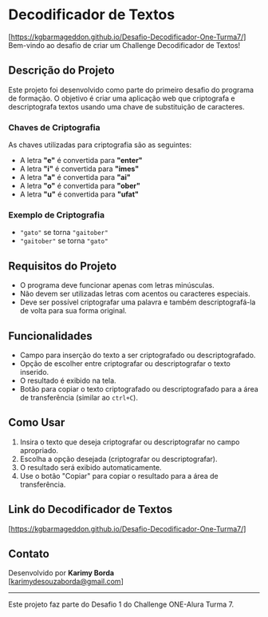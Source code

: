 # Decodificador de Textos
[https://kgbarmageddon.github.io/Desafio-Decodificador-One-Turma7/]
Bem-vindo ao desafio de criar um Challenge Decodificador de Textos!

## Descrição do Projeto

Este projeto foi desenvolvido como parte do primeiro desafio do programa de formação. O objetivo é criar uma aplicação web que criptografa e descriptografa textos usando uma chave de substituição de caracteres.

### Chaves de Criptografia

As chaves utilizadas para criptografia são as seguintes:

- A letra **"e"** é convertida para **"enter"**
- A letra **"i"** é convertida para **"imes"**
- A letra **"a"** é convertida para **"ai"**
- A letra **"o"** é convertida para **"ober"**
- A letra **"u"** é convertida para **"ufat"**

### Exemplo de Criptografia

- `"gato"` se torna `"gaitober"`
- `"gaitober"` se torna `"gato"`

## Requisitos do Projeto

- O programa deve funcionar apenas com letras minúsculas.
- Não devem ser utilizadas letras com acentos ou caracteres especiais.
- Deve ser possível criptografar uma palavra e também descriptografá-la de volta para sua forma original.

## Funcionalidades

- Campo para inserção do texto a ser criptografado ou descriptografado.
- Opção de escolher entre criptografar ou descriptografar o texto inserido.
- O resultado é exibido na tela.
- Botão para copiar o texto criptografado ou descriptografado para a área de transferência (similar ao `ctrl+C`).

## Como Usar

1. Insira o texto que deseja criptografar ou descriptografar no campo apropriado.
2. Escolha a opção desejada (criptografar ou descriptografar).
3. O resultado será exibido automaticamente.
4. Use o botão "Copiar" para copiar o resultado para a área de transferência.

## Link do Decodificador de Textos
[https://kgbarmageddon.github.io/Desafio-Decodificador-One-Turma7/]

## Contato

Desenvolvido por **Karimy Borda**  
[karimydesouzaborda@gmail.com]

---

Este projeto faz parte do Desafio 1 do Challenge ONE-Alura Turma 7.
